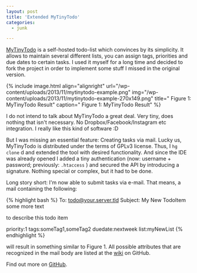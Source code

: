 ```yaml
---
layout: post
title: 'Extended MyTinyTodo'
categories:
  - junk

---
```


<a href="http://www.mytinytodo.net/">MyTinyTodo</a> is a self-hosted todo-list which convinces by its simplicity. It allows to maintain several different lists, you can assign tags, priorities and due dates to certain tasks.
I used it myself for a long time and decided to fork the project in order to implement some stuff I missed in the original version.



{% include image.html align="alignright" url="/wp-content/uploads/2013/11/mytinytodo-example.png" img="/wp-content/uploads/2013/11/mytinytodo-example-270x149.png" title=" Figure 1: MyTinyTodo Result" caption=" Figure 1: MyTinyTodo Result" %}

I do not intend to talk about MyTinyTodo a great deal. Very tiny, does nothing that isn't necessary. No Dropbox/Facebook/Instagram etc integration. I really like this kind of software :D

But I was missing an essential feature: Creating tasks via mail.
Lucky us, MyTinyTodo is distributed under the terms of GPLv3 license. Thus, I  `hg clone` d and extended the tool with desired functionality. And since the IDE was already opened I added a tiny authentication (now: username + password; previously:  `.htaccess` ) and secured the API by introducing a signature. Nothing special or complex, but it had to be done.

Long story short: I'm now able to submit tasks via e-mail. That means, a mail containing the following:



{% highlight bash %}
To: todo@your.server.tld
Subject: My New TodoItem
some more text

to describe this todo item

priority:1
tags:someTag1,someTag2
duedate:nextweek
list:myNewList
{% endhighlight %}




will result in something similar to Figure 1. All possible attributes that are recognized in the mail body are listed at the <a href="https://github.com/binfalse/MyTinyTodo/wiki/Mail-Setup">wiki</a> on GitHub.

Find out more on <a href="https://github.com/binfalse/MyTinyTodo/wiki/MyTinyTodo">GitHub</a>.
